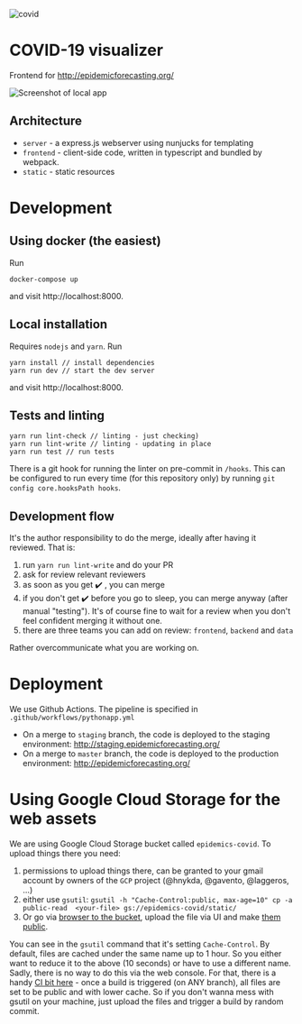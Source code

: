 ![covid](https://github.com/epidemics/covid/workflows/covid/badge.svg)

# COVID-19 visualizer

Frontend for http://epidemicforecasting.org/

![Screenshot of local app](./covid_local_app.png)

## Architecture
* `server` - a express.js webserver using nunjucks for templating
* `frontend` - client-side code, written in typescript and bundled by webpack.
* `static` - static resources

# Development
## Using docker (the easiest)
Run
```
docker-compose up 
```
and visit http://localhost:8000.

## Local installation
Requires `nodejs` and `yarn`. Run
```
yarn install // install dependencies
yarn run dev // start the dev server
```

and visit http://localhost:8000.

## Tests and linting
```
yarn run lint-check // linting - just checking)
yarn run lint-write // linting - updating in place
yarn run test // run tests
```

There is a git hook for running the linter on pre-commit in `/hooks`.
This can be configured to run every time (for this repository only) 
by running `git config core.hooksPath hooks`.

## Development flow
It's the author responsibility to do the merge, ideally after having it reviewed. That is:

1. run `yarn run lint-write` and do your PR
2. ask for review relevant reviewers
3. as soon as you get :heavy_check_mark: , you can merge
4. if you don't get :heavy_check_mark: before you go to sleep, you can merge anyway (after manual "testing"). It's of course fine to wait for a review when you don't feel confident merging it without one.
5. there are three teams you can add on review: `frontend`, `backend` and `data`

Rather overcommunicate what you are working on.

# Deployment
We use Github Actions. The pipeline is specified in `.github/workflows/pythonapp.yml`

* On a merge to `staging` branch, the code is deployed to the staging environment: http://staging.epidemicforecasting.org/
* On a merge to `master` branch, the code is deployed to the production environment: http://epidemicforecasting.org/

# Using Google Cloud Storage for the web assets
We are using Google Cloud Storage bucket called `epidemics-covid`. To upload things there you need:

1. permissions to upload things there, can be granted to your gmail account by owners of the `GCP` project (@hnykda, @gavento, @laggeros, ...)
2. either use `gsutil`: `gsutil -h "Cache-Control:public, max-age=10" cp -a public-read  <your-file> gs://epidemics-covid/static/`
3. Or go via [browser to the bucket](https://console.cloud.google.com/storage/browser/epidemics-covid?forceOnBucketsSortingFiltering=false&project=epidemics-270907), upload the file via UI and make [them public](https://cloud.google.com/storage/docs/access-control/making-data-public).

You can see in the `gsutil` command that it's setting `Cache-Control`. By default, files are cached under the same name up to 1 hour. So you either want to reduce it to the above (10 seconds) or have to use a different name. Sadly, there is no way to do this via the web console. For that, there is a handy [CI bit here](https://github.com/epidemics/covid/blob/master/.github/workflows/pythonapp.yml#L19-L21) - once a build is triggered (on ANY branch), all files are set to be public and with lower cache. So if you don't wanna mess with gsutil on your machine, just upload the files and trigger a build by random commit.
